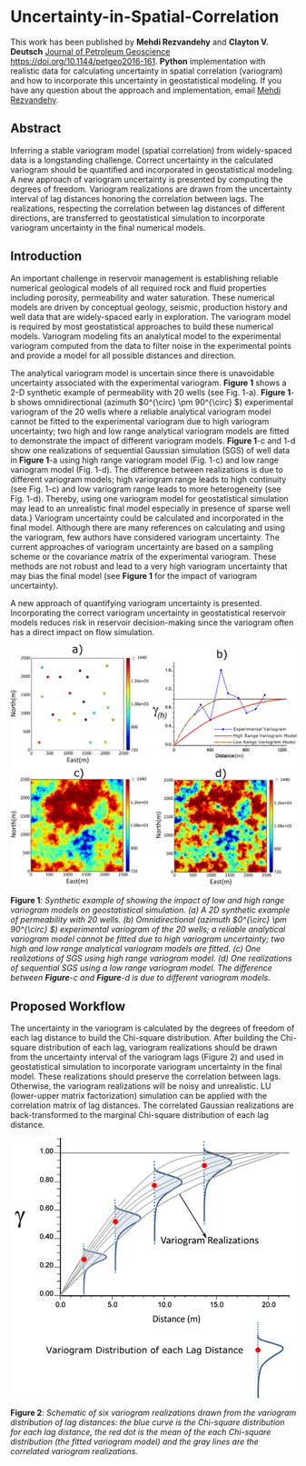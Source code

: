 # Uncertainty-in-Spatial-Correlation

This work has been published by **Mehdi Rezvandehy** and **Clayton V. Deutsch** [Journal of Petroleum Geoscience](https://doi.org/10.1144/petgeo2016-161) https://doi.org/10.1144/petgeo2016-161. **Python** implementation with realistic data for calculating uncertainty in spatial correlation (variogram) and how to incorporate this uncertainty in geostatistical modeling. If you have any question about the approach and implementation, email [Mehdi Rezvandehy](rezvande@ualberta.ca).

## Abstract
Inferring a stable variogram model (spatial correlation) from widely-spaced data is a longstanding challenge. Correct uncertainty in the calculated variogram should be quantified and incorporated in geostatistical modeling. A new approach of variogram uncertainty is presented by computing the degrees of freedom. Variogram realizations are drawn from the uncertainty interval of lag distances honoring the correlation between lags. The realizations, respecting the correlation between lag distances of different directions, are transferred to geostatistical simulation to incorporate variogram uncertainty in the final numerical models.

## Introduction
An important challenge in reservoir management is establishing reliable numerical geological models of all required rock and fluid properties including porosity, permeability and  water saturation. These numerical models are driven by conceptual geology, seismic, production history and well data that are widely-spaced early in exploration. The variogram model is required by most geostatistical approaches to build these numerical models. Variogram modeling fits an analytical model to the experimental variogram computed from the data to filter noise in the experimental points and provide a model for all possible distances and direction. 

The analytical variogram model is uncertain since there is unavoidable uncertainty associated with the experimental variogram. **Figure 1** shows a 2-D synthetic example of permeability with 20 wells (see Fig. 1-a). **Figure 1**-b shows omnidirectional (azimuth $0^{\circ} \pm 90^{\circ} $) experimental variogram of the 20 wells where a reliable analytical variogram model cannot be fitted to the experimental variogram due to high variogram uncertainty; two high and low range analytical variogram models are fitted to demonstrate the impact of different variogram models. **Figure 1**-c and 1-d show one realizations of sequential Gaussian simulation (SGS) of well data in **Figure 1**-a using high range variogram model (Fig. 1-c) and low range variogram model (Fig. 1-d). The difference between
realizations is due to different variogram models; high variogram range leads to high continuity (see Fig. 1-c) and low variogram range leads to more heterogeneity (see Fig. 1-d). Thereby, using one variogram model for geostatistical simulation may lead to an unrealistic final model especially in presence of sparse well data.} Variogram uncertainty could be calculated and incorporated in the final model. Although there are many references on calculating and using the variogram, few authors have considered variogram uncertainty. The current approaches of variogram uncertainty are based on a sampling scheme  or the covariance matrix of the experimental variogram. These methods are not robust and lead to a very high variogram uncertainty that may bias the final model (see **Figure 1** for the impact of variogram uncertainty). 

A new approach of quantifying variogram uncertainty is presented. Incorporating the correct variogram uncertainty in geostatistical reservoir models reduces risk in reservoir decision-making since the variogram often has a direct impact on flow simulation. 

<img src="./Images/fig1.png" alt="drawing" width="800"/>

**Figure 1**: *Synthetic example of showing the impact of low and high range variogram models on geostatistical simulation. (a) A 2D synthetic example of permeability with 20 wells. (b) Omnidirectional (azimuth $0^{\circ} \pm 90^{\circ} $) experimental variogram of the 20 wells; a reliable analytical variogram model cannot be fitted due to high variogram uncertainty; two high and low range analytical variogram models are fitted. (c) One realizations of SGS using high range variogram model. (d) One realizations of sequential SGS  using a low range variogram model. The difference between **Figure**-c and **Figure**-d is due to different variogram models.*

##  Proposed Workflow

The uncertainty in the variogram is calculated by the degrees of freedom of each lag distance to build the Chi-square distribution. After building the Chi-square distribution of each lag, variogram realizations should be drawn from the uncertainty interval of the variogram lags (Figure 2) and used in geostatistical simulation to incorporate variogram uncertainty in the final model. These realizations should preserve the correlation between lags. Otherwise, the variogram realizations will be noisy and unrealistic. LU (lower-upper matrix factorization) simulation can be applied with the correlation matrix of lag distances. The correlated Gaussian realizations are back-transformed to the marginal Chi-square distribution of each lag distance.

<img src="./Images/fig2.png" alt="drawing" width="700"/>

**Figure 2**: *Schematic of six variogram realizations drawn from the variogram distribution of lag distances: the blue curve is the Chi-square distribution for each lag distance, the red dot is the mean of the each Chi-square distribution (the fitted variogram model) and the gray lines are the correlated variogram realizations.*

